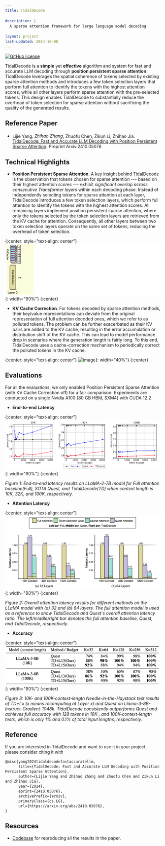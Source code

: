 ```yaml
---
title: TidalDecode

description: |
  A sparse attention framework for large language model decoding

layout: project
last-updated: 2024-10-08
---
```


[![GitHub license](http://dmlc.github.io/img/apache2.svg)](./LICENSE)

TidalDecode is a **simple** yet **effective** algorithm and system for fast and accurate LLM decoding through **position persistent
sparse attention**. TidalDecode leverages the spatial coherence of tokens selected by
existing sparse attention methods and introduces a few token selection layers that
perform full attention to identify the tokens with the highest attention scores, while
all other layers perform sparse attention with the pre-selected tokens. This design
enables TidalDecode to substantially reduce the overhead of token selection for
sparse attention without sacrificing the quality of the generated results.

## Reference Paper

- Lijie Yang<sup>*</sup>, Zhihao Zhang<sup>*</sup>, Zhuofu Chen, Zikun Li, Zhihao Jia. [TidalDecode: Fast and Accurate LLM Decoding with Position Persistent Sparse Attention](https://arxiv.org/pdf/2410.05076). Preprint Arxiv.2410.05076

## Technical Highlights

- **Position Persistent Sparse Attention**. A key insight behind TidalDecode is the observation that tokens chosen for sparse attention
  --- based on their highest attention scores --- exhibit *significant overlap across consecutive Transformer layers* within each decoding phase.
  Instead of independently selecting tokens for sparse attention at each layer, TidalDecode introduces a few token selection layers, which perform full attention
  to identify the tokens with the highest attention scores. All remaining layers implement position persistent sparse attention, where only the tokens selected by
  the token selection layers are retrieved from the KV cache for attention. Consequently, all other layers between two token selection layers operate on the same
  set of tokens, reducing the overhead of token selection.
  
{:center: style="text-align: center"}
![image](/img/tidaldecode/TidalDecode-GIF.gif){: width="90%"}
{:center}

- **KV Cache Correction**. For tokens decoded by sparse attention methods, their key/value representations can deviate from the original representation of full attention decoded ones,
  which we refer to as polluted tokens. The problem can be further exacerbated as their KV pairs are added to the KV cache, resulting in the error accumulation or distribution shift of
  the KV cache. This can lead to model performance drop in scenarios where the generation length is fairly long. To this end, TidalDecode uses a cache-correction mechanism to periodically correct
  the polluted tokens in the KV cache.
  
{:center: style="text-align: center"}
![image](/img/tidaldecode/Cache-Correction.jpg){: width="40%"}
{:center}

## Evaluations
For all the evaluations, we only enabled Position Persistent Sparse Attention (with KV Cache Correction off) for a fair comparison. Experiments are conducted on a single
Nvidia A100 (80 GB HBM, SXM4) with CUDA 12.2
- **End-to-end Latency**

{:center: style="text-align: center"}
![image](/img/tidaldecode/llama_e2e_eval.png){: width="90%"}
{:center}

*Figure 1: End-to-end latency results on LLaMA-2-7B model for Full attention baseline(Full), SOTA Quest, and TidalDecode(TD) when context length is 10K, 32K, and 100K, respectively.*

- **Attention Latency**

{:center: style="text-align: center"}
![image](/img/tidaldecode/llama_latency_eval.png){: width="90%"}
{:center}

*Figure 2: Overall attention latency results for different methods on the LLaMA model with (a) 32 and (b) 64 layers. The full attention model is used as a reference to show TidalDecode and Quest's overall attention latency ratio. The left/middle/right bar denotes the full attention baseline, Quest, and TidalDecode, respectively.*

- **Accuracy**

{:center: style="text-align: center"}
![image](/img/tidaldecode/llama3_needle_eval.png){: width="90%"}
{:center}

*Figure 3: 10K- and 100K-context-length Needle-in-the-Haystack test results of TD+Lx (x means recomputing at Layer x) and Quest on Llama-3-8B-Instruct-Gradient-1048k. TidalDecode consistently outperforms Quest and achieves full accuracy with 128 tokens in 10K-, and 100K-context-length tests, which is only 1\% and 0.1\% of total input lengths, respectively.*

## Reference
If you are interested in TidalDecode and want to use it in your project, please consider citing it with
```
@misc{yang2024tidaldecodefastaccuratellm,
      title={TidalDecode: Fast and Accurate LLM Decoding with Position Persistent Sparse Attention}, 
      author={Lijie Yang and Zhihao Zhang and Zhuofu Chen and Zikun Li and Zhihao Jia},
      year={2024},
      eprint={2410.05076},
      archivePrefix={arXiv},
      primaryClass={cs.LG},
      url={https://arxiv.org/abs/2410.05076}, 
}
```

## Resources
- [Codebase](https://github.com/DerrickYLJ/TidalDecode) for reproducing all the results in the paper.
